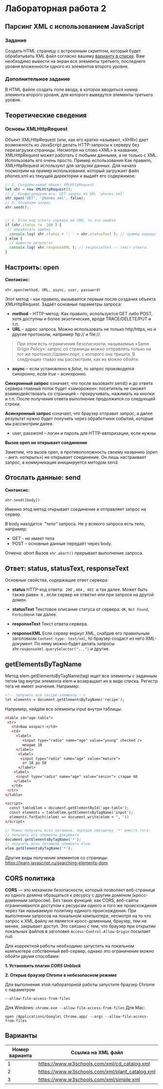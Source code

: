 # Лабораторная работа 2

## Парсинг XML с использованием JavaScript

### Задание

Создать HTML страницу с встроенным скриптом, который будет обрабатывать XML файл согласно вашему [варианту в списке](#варианты). Вам необходимо вывести на экран все элементы третьего, последнего уровня вложенности одного из элементов второго уровня.

### Дополнительное задание

В HTML файле создать поле ввода, в которое вводиться номер элемента второго уровня, для которого выведутся элементы третьего уровня.

## Теоретические сведения

### Основы XMLHttpRequest

Объект ​XMLHttpRequest​ (или, как его кратко называют, «XHR») дает
возможность из JavaScript делать HTTP-запросы к серверу без перезагрузки
страницы.
Несмотря на слово «XML» в названии, ​XMLHttpRequest​ может работать с
любыми данными, а не только с XML.
Использовать его очень просто.
Пример использования
Как правило, ​XMLHttpRequest​ используют для загрузки данных.
Для начала посмотрим на пример использования, который загружает файл
phones.xml​ из текущей директории и выдаёт его содержимое:

```js
// 1. Создаём новый объект XMLHttpRequest
let xhr ​=​ ​new​ XMLHttpRequest​();
// 2. Конфигурируем его: GET-запрос на URL 'phones.xml'
xhr​.​open​(​'GET'​,​ ​'phones.xml'​,​ ​false​);
// 3. Отсылаем запрос
xhr​.​send​();


// 4. Если код ответа сервера не 200, то это ошибка
if​ ​(​xhr​.​status ​!=​ ​ 200 ​)​ ​{
​ // обработать ошибку
  console.log(​ xhr​.​status ​+​ ​': '​ ​+​ xhr​.​statusText ​);​ ​// пример вывода: 404: Not Found
}​ ​else​ ​{
  ​// вывести результат
  console.log(​ xhr​.​responseXML ​);​ ​// responseText -- текст ответа.
}
```

## Настроить: open

#### Синтаксис:

`xhr​.​open​(​method​,​ URL​,​ ​async​,​ user​,​ password​)`

Этот метод – как правило, вызывается первым после создания объекта XMLHttpRequest​.
Задаёт основные параметры запроса:

* **method**​ – HTTP-метод. Как правило, используется GET либо POST, хотя доступны и более экзотические, вроде TRACE/DELETE/PUT и т.п.
* **URL**​ – адрес запроса. Можно использовать не только http/https, но и другие протоколы, например ​ftp://​ и ​file://​.

> При этом есть ограничения безопасности, называемые «Same Origin Policy»: запрос со страницы можно отправлять только на тот же протокол://домен:порт​, с которого она пришла. В
следующих главах мы рассмотрим, как их можно обойти.

* **async**​ – если установлено в *​false​*, то запрос производится синхронно, если *​true​* – асинхронно.

**Синхронный запроc** означает, что после вызова ​xhr.send()​ и до ответа сервера главный поток будет «заморожен»: посетитель не сможет взаимодействовать со страницей – прокручивать, нажимать на кнопки и т.п. После получения ответа выполнение продолжится со следующей строки.

**Асинхронный запрос** означает, что браузер отправит запрос, а далее результат нужно будет получить через обработчики событий, которые мы рассмотрим далее.
* user​, ​password​ – логин и пароль для HTTP-авторизации, если нужны.

**Вызов ​open не открывает соединение**

Заметим, что вызов ​open​, в противоположность своему названию (​open - англ. «открыть») не открывает соединение. Он лишь настраивает запрос, а коммуникация инициируется методом ​send​.

## Отослать данные: send

#### Синтаксис:

`xhr​.​send​([​body​])`

Именно этод метод открывает соединение и отправляет запрос на сервер.

В ​body​ находится ​ _"тело"​_ запроса. Не у всякого запроса есть тело, например:
* GET - не имеет тела
* POST – основные данные передаёт через body​.

Отмена: *abort*
Вызов ​`xhr.abort()`​ прерывает выполнение запроса.

## Ответ: status, statusText, responseText

Основные свойства, содержащие ответ сервера:

* **status**
HTTP-код ответа: ​ `200` ​, ​ `404` ​, ​ `403` ​ и так далее. Может быть также равен ​ `0` ​, если сервер не ответил или при запросе на другой домен.

* **statusText**
Текстовое описание статуса от сервера: `​OK​`, `​Not Found`​, `​Forbidden​` и так далее.

* **responseText**
Текст ответа сервера.

* **responseXML**
Если сервер вернул XML, снабдив его правильным заголовком ​`Content-type: text/xml​`, то браузер создаст из него XML-документ. По нему можно будет делать запросы ​xhr.`responseXml.querySelector("...")​` и другие.

## getElementsByTagName

Метод ​elem.getElementsByTagName(tag)​ ищет все элементы с заданным тегом ​tag​ внутри элемента ​elem​ и возвращает их в виде списка. Регистр тега не имеет значения.
Например:

```html
<!-- получить все recipe-элементы -->
let elements ​=​ document​.​getElementsByTagName​(​'recipe'​);
```

Например, найдём все элементы ​input​ внутри таблицы:
```html
<​table ​id​="​age-table​">
​ <​tr​>
​   <​td​>​Ваш возраст:​</​td​>
  ​ <​td​>
    ​ <​label​>
    ​    <​input ​type​="​radio​"​ ​name​="​age​"​ ​value​="​young​"​ ​checked​ />
        младше 18
    ​ </​label​>
      ​<​label​>
    ​   <​input ​type​="​radio​"​ ​name​="​age​"​ ​value​="​mature​">​
        от 18 до 50
    ​  </​label​>
    ​<​label​>
    ​ <​input ​type​="​radio​"​ ​name​="​age​"​ ​value​="​senior​">​ старше 60
    ​</​label​>
  ​ </​td​>
​ </​tr​>
</​table​>

<​script​>
  const tableElem ​=​ document​.​getElementById​(​'age-table'​);
  const elements ​=​ tableElem​.​getElementsByTagName​(​'input'​);
  elements.forEach((elem) => document.write(elem ​+​ ​', '​))
</​script​>
```
```js
// Можно получить всех потомков, передав звездочку ​'*' вместо тега:
// получить все элементы документа
document​.​getElementsByTagName​(​'*'​);
// получить всех потомков элемента elem:
elem​.​getElementsByTagName​(​'*'​);
```

Другие виды получения элементов со страницы: https://learn.javascript.ru/searching-elements-dom

## CORS политика

**CORS** — это механизм безопасности, который позволяет веб-странице из одного домена обращаться к ресурсу с другим доменом (кросс-доменным запросом). Без таких функций, как CORS, веб-сайты ограничиваются доступом к ресурсам одного и того же происхождения через так называемую политику единого происхождения. При выполнении запросов на локальном компьютере, несмотря на то что запрос к XML файлу не является кросс-доменным, браузер, тем не менее, закрывает доступ. Это связано с тем, что браузер при открытии локальных файлов в заголовке `Access-Control-Allow-Origin` посылает null.

Для корректной работы необходимо запустить на локальном компьютере собственный веб-сервер, однако это ограничение можно обойти двумя способами:

**1. Установить плагин _CORS Unblock_**

**2. Открыв браузер Chrome в небезопасном режиме**


Для выполнения этой лабораторной работы запустите браузер Chrome с параметром

`--allow-file-access-from-files`

Для Windows:
`chrome.exe --allow-file-access-from-files`
Для Mac:

`open /Applications/Google\ Chrome.app/ --args
--allow-file-access-from-files`

## Варианты

|Номер варианта|Ссылка на XML файл|
|-------|-----------|
|1|https://www.w3schools.com/xml/cd_catalog.xml|
|2|https://www.w3schools.com/xml/plant_catalog.xml|
|3|https://www.w3schools.com/xml/simple.xml|
